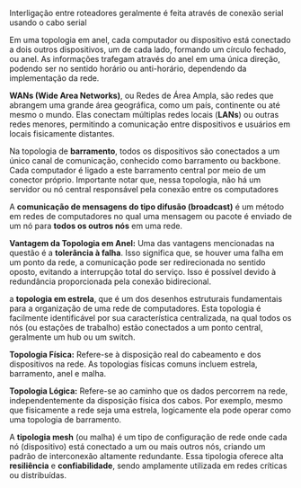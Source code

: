 Interligação entre roteadores geralmente é feita através de conexão serial usando o cabo serial

Em uma topologia em anel, cada computador ou dispositivo está conectado a dois outros dispositivos, um de cada lado, formando um círculo fechado, ou anel. As informações trafegam através do anel em uma única direção, podendo ser no sentido horário ou anti-horário, dependendo da implementação da rede.

**WANs (Wide Area Networks)**, ou Redes de Área Ampla, são redes que abrangem uma grande área geográfica, como um país, continente ou até mesmo o mundo. Elas conectam múltiplas redes locais (**LANs**) ou outras redes menores, permitindo a comunicação entre dispositivos e usuários em locais fisicamente distantes.

Na topologia de **barramento**, todos os dispositivos são conectados a um único canal de comunicação, conhecido como barramento ou backbone. Cada computador é ligado a este barramento central por meio de um conector próprio. Importante notar que, nessa topologia, não há um servidor ou nó central responsável pela conexão entre os computadores

A **comunicação de mensagens do tipo difusão (broadcast)** é um método em redes de computadores no qual uma mensagem ou pacote é enviado de um nó para **todos os outros nós** em uma rede.

**Vantagem da Topologia em Anel:** Uma das vantagens mencionadas na questão é a **tolerância à falha**. Isso significa que, se houver uma falha em um ponto da rede, a comunicação pode ser redirecionada no sentido oposto, evitando a interrupção total do serviço. Isso é possível devido à redundância proporcionada pela conexão bidirecional.

a **topologia em estrela**, que é um dos desenhos estruturais fundamentais para a organização de uma rede de computadores. Esta topologia é facilmente identificável por sua característica centralizada, na qual todos os nós (ou estações de trabalho) estão conectados a um ponto central, geralmente um hub ou um switch.

**Topologia Física:** Refere-se à disposição real do cabeamento e dos dispositivos na rede. As topologias físicas comuns incluem estrela, barramento, anel e malha.

**Topologia Lógica:** Refere-se ao caminho que os dados percorrem na rede, independentemente da disposição física dos cabos. Por exemplo, mesmo que fisicamente a rede seja uma estrela, logicamente ela pode operar como uma topologia de barramento.

A **tipologia mesh** (ou malha) é um tipo de configuração de rede onde cada nó (dispositivo) está conectado a um ou mais outros nós, criando um padrão de interconexão altamente redundante. Essa tipologia oferece alta **resiliência** e **confiabilidade**, sendo amplamente utilizada em redes críticas ou distribuídas.